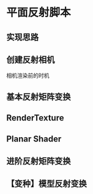 # 平面反射脚本

## 实现思路

## 创建反射相机

相机渲染前的时机

## 基本反射矩阵变换

## RenderTexture

## Planar Shader

## 进阶反射矩阵变换

## 【变种】模型反射变换